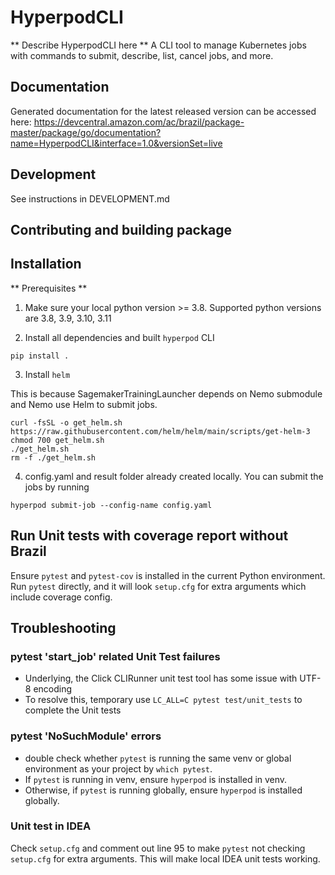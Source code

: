 # HyperpodCLI

** Describe HyperpodCLI here **
A CLI tool to manage Kubernetes jobs with commands to submit, describe, list, cancel jobs, and more.

## Documentation

Generated documentation for the latest released version can be accessed here:
https://devcentral.amazon.com/ac/brazil/package-master/package/go/documentation?name=HyperpodCLI&interface=1.0&versionSet=live

## Development

See instructions in DEVELOPMENT.md

## Contributing and building package

[//]: # (TODO)

## Installation

** Prerequisites **

1. Make sure your local python version >= 3.8. Supported python versions are 3.8, 3.9, 3.10, 3.11

2. Install all dependencies and built ```hyperpod``` CLI

```
pip install .
```

3. Install ```helm```

This is because SagemakerTrainingLauncher depends on Nemo submodule and Nemo use Helm to submit jobs.

```
curl -fsSL -o get_helm.sh https://raw.githubusercontent.com/helm/helm/main/scripts/get-helm-3
chmod 700 get_helm.sh
./get_helm.sh
rm -f ./get_helm.sh  
```

4. config.yaml and result folder already created locally. 
You can submit the jobs by running 

```
hyperpod submit-job --config-name config.yaml
```

## Run Unit tests with coverage report without Brazil
Ensure ```pytest``` and ```pytest-cov``` is installed in the current Python environment.
Run ```pytest``` directly, and it will look ```setup.cfg``` for extra arguments which include
coverage config.

## Troubleshooting
### pytest 'start_job' related Unit Test failures
- Underlying, the Click CLIRunner unit test tool has some issue with UTF-8 encoding
- To resolve this, temporary use ```LC_ALL=C pytest test/unit_tests``` to complete the Unit tests

### pytest 'NoSuchModule' errors
- double check whether ```pytest``` is running the same venv or global environment as your project by ```which pytest```.
- If ```pytest``` is running in venv, ensure ```hyperpod``` is installed in venv.
- Otherwise, if ```pytest``` is running globally, ensure ```hyperpod``` is installed globally.

### Unit test in IDEA
Check ```setup.cfg``` and comment out line 95 to make ```pytest``` not checking ```setup.cfg``` for extra arguments.
This will make local IDEA unit tests working.
